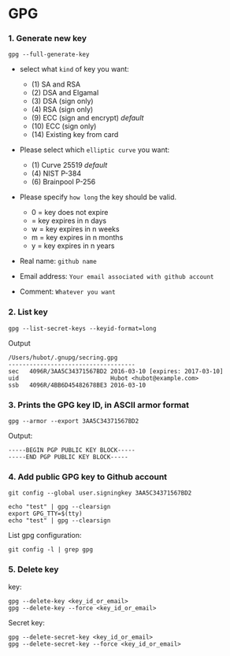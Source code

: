 # GPG

### 1. Generate new key
```
gpg --full-generate-key
```
* select what `kind` of key you want:
  * (1) SA and RSA
  * (2) DSA and Elgamal
  * (3) DSA (sign only)
  * (4) RSA (sign only)
  * (9) ECC (sign and encrypt) *default*
  * (10) ECC (sign only)
  * (14) Existing key from card

* Please select which `elliptic curve` you want:
  * (1) Curve 25519 *default*
  * (4) NIST P-384
  * (6) Brainpool P-256 

* Please specify `how long` the key should be valid.
  *    0 = key does not expire
  * <n>  = key expires in n days
  * <n>w = key expires in n weeks
  * <n>m = key expires in n months
  * <n>y = key expires in n years
* Real name: `github name`
* Email address: `Your email associated with github account`
* Comment: `Whatever you want`

### 2. List key
```
gpg --list-secret-keys --keyid-format=long
```

Output
```
/Users/hubot/.gnupg/secring.gpg
------------------------------------
sec   4096R/3AA5C34371567BD2 2016-03-10 [expires: 2017-03-10]
uid                          Hubot <hubot@example.com>
ssb   4096R/4BB6D45482678BE3 2016-03-10
```

### 3. Prints the GPG key ID, in ASCII armor format
```
gpg --armor --export 3AA5C34371567BD2
```

Output:
```
-----BEGIN PGP PUBLIC KEY BLOCK-----
-----END PGP PUBLIC KEY BLOCK-----
```

### 4. Add public GPG key to Github account
```
git config --global user.signingkey 3AA5C34371567BD2
```

```
echo "test" | gpg --clearsign
export GPG_TTY=$(tty)
echo "test" | gpg --clearsign
```

List gpg configuration:
```
git config -l | grep gpg
```

### 5. Delete key
key:
```
gpg --delete-key <key_id_or_email>
gpg --delete-key --force <key_id_or_email>
```

Secret key:
```
gpg --delete-secret-key <key_id_or_email>
gpg --delete-secret-key --force <key_id_or_email>
```
